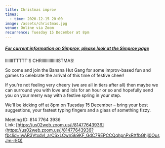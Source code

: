 ```yaml
---
title: Christmas improv
times:
  - time: 2020-12-15 20:00
image: /assets/christmas.jpg
venue: Online via Zoom
recurrence: Tuesday 15 December at 8pm
---
```

##### [For current information on Simprov, please look at the Simprov page](https://www.sedos.co.uk/regular-events/simprov)

IIIIIIITTTTT'S CHRIIIIIIIIIIIIIISTMAS! 

So come and join the Banana Hut Gang for some improv-based fun and games to celebrate the arrival of this time of festive cheer!

If you're not feeling very cheery (we are all in tiers after all) then maybe we can surround you with love and lols for an hour or so and hopefully send you on your merry way with a festive spring in your step.

We'll be kicking off at 8pm on Tuesday 15 December – bring your best suggestions, your fastest typing fingers and a glass of something fizzy.

Meeting ID: 814 7764 3936\
Link: [https://us02web.zoom.us/​j/81477643936](https://us02web.zoom.us/j/81477643936?fbclid=IwAR3VtxdvI_arCSxLCwnSk9KF_GdC7REPCCQqhpnPxRXfbGhjl0OusJm-rEQ)